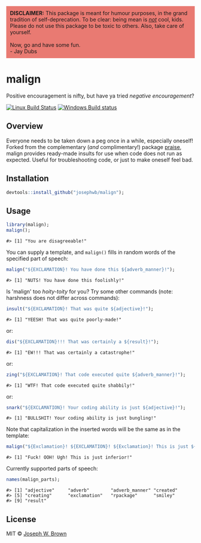 


<div style="background-color:rgba(233, 122, 114, 1); middle; padding:10px 10px;">
<b>DISCLAIMER:</b> This package is meant for humour purposes, in the grand tradition
of self-deprecation. To be clear: being mean is <u><i>not</i></u> cool, kids. Please do
not use this package to be toxic to others. Also, take care of yourself.<br/><br/>
Now, go and have some fun.<br/>
- Jay Dubs
</div>

# malign
Positive encouragement is nifty, but have ya tried _negative encouragement_?

[![Linux Build Status](https://travis-ci.com/josephwb/malign.svg?branch=master)](https://travis-ci.com/josephwb/malign)
[![Windows Build status](https://ci.appveyor.com/api/projects/status/github/josephwb/malign?svg=true)](https://ci.appveyor.com/project/josephwb/malign)



## Overview
Everyone needs to be taken down a peg once in a while, especially oneself! Forked
from the complementary (_and_ complimentary!) package [praise](https://github.com/rladies/praise), malign provides
ready-made insults for use when code does not run as expected. Useful for
troubleshooting code, or just to make oneself feel bad.

## Installation


```r
devtools::install_github("josephwb/malign");
```

## Usage


```r
library(malign);
malign();
```

```
#> [1] "You are disagreeable!"
```

You can supply a template, and `malign()` fills in random words of the specified
part of speech:


```r
malign("${EXCLAMATION}! You have done this ${adverb_manner}!");
```

```
#> [1] "NUTS! You have done this foolishly!"
```

Is 'malign' too _hoity-toity_ for you? Try some other commands (note: harshness
does not differ across commands):


```r
insult("${EXCLAMATION}! That was quite ${adjective}!");
```

```
#> [1] "YEESH! That was quite poorly-made!"
```

or:


```r
dis("${EXCLAMATION}!!! That was certainly a ${result}!");
```

```
#> [1] "EW!!! That was certainly a catastrophe!"
```

or:


```r
zing("${EXCLAMATION}! That code executed quite ${adverb_manner}!");
```

```
#> [1] "WTF! That code executed quite shabbily!"
```

or:


```r
snark("${EXCLAMATION}! Your coding ability is just ${adjective}!");
```

```
#> [1] "BULLSHIT! Your coding ability is just bungling!"
```

Note that capitalization in the inserted words will be the same as in the template:


```r
malign("${Exclamation}! ${EXCLAMATION}! ${Exclamation}! This is just ${adjective}!");
```

```
#> [1] "Fuck! OOH! Ugh! This is just inferior!"
```

Currently supported parts of speech:


```r
names(malign_parts);
```

```
#> [1] "adjective"     "adverb"        "adverb_manner" "created"      
#> [5] "creating"      "exclamation"   "rpackage"      "smiley"       
#> [9] "result"
```

## License

MIT © [Joseph W. Brown](https://github.com/josephwb)

